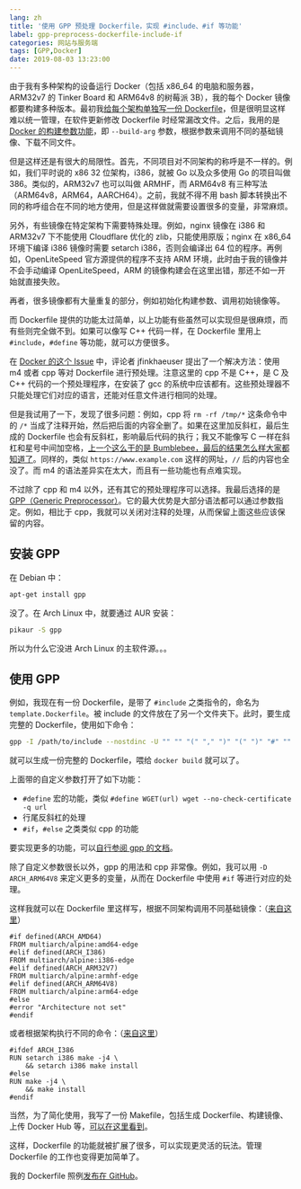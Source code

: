 ```yaml
---
lang: zh
title: '使用 GPP 预处理 Dockerfile，实现 #include、#if 等功能'
label: gpp-preprocess-dockerfile-include-if
categories: 网站与服务端
tags: [GPP,Docker]
date: 2019-08-03 13:23:00
---
```

由于我有多种架构的设备运行 Docker（包括 x86_64 的电脑和服务器，ARM32v7 的 Tinker Board 和 ARM64v8 的树莓派 3B），我的每个 Docker 镜像都要构建多种版本。最初我[给每个架构单独写一份 Dockerfile][1]，但是很明显这样难以统一管理，在软件更新修改 Dockerfile 时经常漏改文件。之后，我用的是 [Docker 的构建参数功能][2]，即 `--build-arg` 参数，根据参数来调用不同的基础镜像、下载不同文件。

但是这样还是有很大的局限性。首先，不同项目对不同架构的称呼是不一样的。例如，我们平时说的 x86 32 位架构，i386，就被 Go 以及众多使用 Go 的项目叫做 386。类似的，ARM32v7 也可以叫做 ARMHF，而 ARM64v8 有三种写法（ARM64v8，ARM64，AARCH64）。之前，我就不得不用 bash 脚本转换出不同的称呼组合在不同的地方使用，但是这样做就需要设置很多的变量，非常麻烦。

另外，有些镜像在特定架构下需要特殊处理。例如，nginx 镜像在 i386 和 ARM32v7 下不能使用 Cloudflare 优化的 zlib，只能使用原版；nginx 在 x86_64 环境下编译 i386 镜像时需要 setarch i386，否则会编译出 64 位的程序。再例如，OpenLiteSpeed 官方源提供的程序不支持 ARM 环境，此时由于我的镜像并不会手动编译 OpenLiteSpeed，ARM 的镜像构建会在这里出错，那还不如一开始就直接失败。

再者，很多镜像都有大量重复的部分，例如初始化构建参数、调用初始镜像等。

而 Dockerfile 提供的功能太过简单，以上功能有些虽然可以实现但是很麻烦，而有些则完全做不到。如果可以像写 C++ 代码一样，在 Dockerfile 里用上 `#include`，`#define` 等功能，就可以方便很多。

在 [Docker 的这个 Issue][3] 中，评论者 jfinkhaeuser 提出了一个解决方法：使用 m4 或者 cpp 等对 Dockerfile 进行预处理。注意这里的 cpp 不是 C++，是 C 及 C++ 代码的一个预处理程序，在安装了 gcc 的系统中应该都有。这些预处理器不只能处理它们对应的语言，还能对任意文件进行相同的处理。

但是我试用了一下，发现了很多问题：例如，cpp 将 `rm -rf /tmp/*` 这条命令中的 `/*` 当成了注释开始，然后把后面的内容全删了。如果在这里加反斜杠，最后生成的 Dockerfile 也会有反斜杠，影响最后代码的执行；我又不能像写 C 一样在斜杠和星号中间加空格，[上一个这么干的是 Bumblebee，最后的结果怎么样大家都知道了][4]。同样的，类似 `https://www.example.com` 这样的网址，`//` 后的内容也全没了。而 m4 的语法差异实在太大，而且有一些功能也有点难实现。

不过除了 cpp 和 m4 以外，还有其它的预处理程序可以选择。我最后选择的是 [GPP（Generic Preprocessor）][5]。它的最大优势是大部分语法都可以通过参数指定。例如，相比于 cpp，我就可以关闭对注释的处理，从而保留上面这些应该保留的内容。

安装 GPP
--------

在 Debian 中：

```bash
apt-get install gpp
```

没了。在 Arch Linux 中，就要通过 AUR 安装：

```bash
pikaur -S gpp
```

所以为什么它没进 Arch Linux 的主软件源。。。

使用 GPP
--------

例如，我现在有一份 Dockerfile，是带了 `#include` 之类指令的，命名为 `template.Dockerfile`。被 include 的文件放在了另一个文件夹下。此时，要生成完整的 Dockerfile，使用如下命令：

```bash
gpp -I /path/to/include --nostdinc -U "" "" "(" "," ")" "(" ")" "#" "" -M "#" "\n" " " " " "\n" "(" ")" +c "\\\n" "" -o Dockerfile /path/to/template.Dockerfile
```

就可以生成一份完整的 Dockerfile，喂给 `docker build` 就可以了。

上面带的自定义参数打开了如下功能：

- `#define` 宏的功能，类似 `#define WGET(url) wget --no-check-certificate -q url`
- 行尾反斜杠的处理
- `#if`，`#else` 之类类似 cpp 的功能

要实现更多的功能，可以[自行参阅 gpp 的文档][6]。

除了自定义参数很长以外，gpp 的用法和 cpp 非常像。例如，我可以用 `-D ARCH_ARM64V8` 来定义更多的变量，从而在 Dockerfile 中使用 `#if` 等进行对应的处理。

这样我就可以在 Dockerfile 里这样写，根据不同架构调用不同基础镜像：（[来自这里][7]）

```docker
#if defined(ARCH_AMD64)
FROM multiarch/alpine:amd64-edge
#elif defined(ARCH_I386)
FROM multiarch/alpine:i386-edge
#elif defined(ARCH_ARM32V7)
FROM multiarch/alpine:armhf-edge
#elif defined(ARCH_ARM64V8)
FROM multiarch/alpine:arm64-edge
#else
#error "Architecture not set"
#endif
```

或者根据架构执行不同的命令：（[来自这里][8]）

```docker
#ifdef ARCH_I386
RUN setarch i386 make -j4 \
    && setarch i386 make install
#else
RUN make -j4 \
    && make install
#endif
```

当然，为了简化使用，我写了一份 Makefile，包括生成 Dockerfile、构建镜像、上传 Docker Hub 等，[可以在这里看到][9]。

这样，Dockerfile 的功能就被扩展了很多，可以实现更灵活的玩法。管理 Dockerfile 的工作也变得更加简单了。

我的 Dockerfile 照例[发布在 GitHub][10]。

  [1]: /article/modify-computer/build-arm-docker-image-on-x86-docker-hub-travis-automatic-build.lantian
  [2]: /article/modify-website/docker-build-arg-multi-arch-share-one-dockerfile.lantian
  [3]: https://github.com/moby/moby/issues/735#issuecomment-37273719
  [4]: https://github.com/MrMEEE/bumblebee-Old-and-abbandoned/commit/a047be85247755cdbe0acce6f1dafc8beb84f2ac
  [5]: https://files.nothingisreal.com/software/gpp/gpp.html
  [6]: https://files.nothingisreal.com/software/gpp/gpp.html
  [7]: https://github.com/xddxdd/dockerfiles/blob/f4b054c1c0736e432c329dea18669999933ff439/include/image/multiarch_alpine_edge.Dockerfile
  [8]: https://github.com/xddxdd/dockerfiles/blob/f4b054c1c0736e432c329dea18669999933ff439/dockerfiles/nginx/template.Dockerfile
  [9]: https://github.com/xddxdd/dockerfiles/blob/f4b054c1c0736e432c329dea18669999933ff439/Makefile
  [10]: https://github.com/xddxdd/dockerfiles/tree/f4b054c1c0736e432c329dea18669999933ff439
